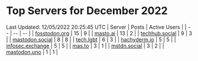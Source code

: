 # Top Servers for December 2022
Last Updated: 12/05/2022 20:25:45 UTC
| Server | Posts | Active Users |
| -- | -- | -- |
| [fosstodon.org](https://fosstodon.org/tags/PowerShell) | 15 | 9 |
| [masto.ai](https://masto.ai/tags/PowerShell) | 13 | 2 |
| [techhub.social](https://techhub.social/tags/PowerShell) | 9 | 3 |
| [mastodon.social](https://mastodon.social/tags/PowerShell) | 8 | 8 |
| [tech.lgbt](https://tech.lgbt/tags/PowerShell) | 6 | 3 |
| [hachyderm.io](https://hachyderm.io/tags/PowerShell) | 5 | 5 |
| [infosec.exchange](https://infosec.exchange/tags/PowerShell) | 5 | 5 |
| [mas.to](https://mas.to/tags/PowerShell) | 3 | 1 |
| [mstdn.social](https://mstdn.social/tags/PowerShell) | 3 | 2 |
| [mastodon.uno](https://mastodon.uno/tags/PowerShell) | 1 | 1 |
